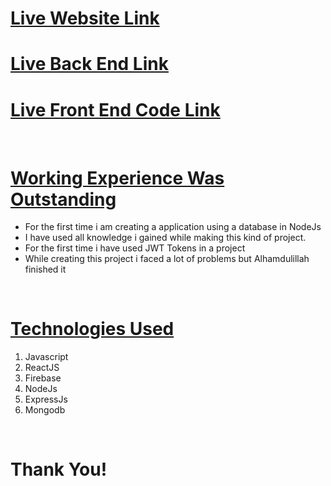 <h1><a href=" https://travelagency280746.web.app/">Live Website Link</a></h1>
<h1><a href="https://travel-agency-neon.vercel.app/">Live Back End Link</a></h1>
<h1><a href="https://github.com/Porgramming-Hero-web-course/b6a11-service-review-client-side-samimsarkar">Live Front End Code Link</a></h1>
<br>
<h1><u>Working Experience Was Outstanding</u></h1>
<ul>
    <li>For the first time i am creating a application using a database in NodeJs</li>
    <li>I have used all knowledge i gained while making this kind of project.</li>
    <li>For the first time i have used JWT Tokens in a project</li>
    <li>While creating this project i faced a lot of problems but Alhamdulillah finished it</li>
</ul>

<br>
<h1><u>Technologies Used</u></h1>
<ol>
    <li>Javascript</li>
    <li>ReactJS</li>
    <li>Firebase</li>
    <li>NodeJs</li>
    <li>ExpressJs</li>
    <li>Mongodb</li>
</ol>

<br>
<h1>Thank You!</h1>